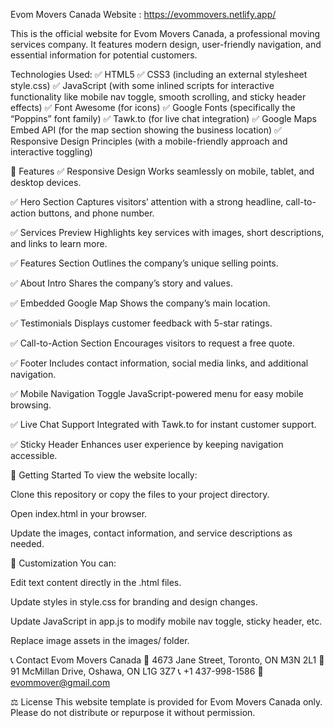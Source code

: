 Evom Movers Canada Website :   https://evommovers.netlify.app/

This is the official website for Evom Movers Canada, a professional moving services company. It features modern design, user-friendly navigation, and essential information for potential customers.

Technologies Used:
✅ HTML5
✅ CSS3 (including an external stylesheet style.css)
✅ JavaScript (with some inlined scripts for interactive functionality like mobile nav toggle, smooth scrolling, and sticky header effects)
✅ Font Awesome (for icons)
✅ Google Fonts (specifically the “Poppins” font family)
✅ Tawk.to (for live chat integration)
✅ Google Maps Embed API (for the map section showing the business location)
✅ Responsive Design Principles (with a mobile-friendly approach and interactive toggling)

🌟 Features
✅ Responsive Design
Works seamlessly on mobile, tablet, and desktop devices.

✅ Hero Section
Captures visitors’ attention with a strong headline, call-to-action buttons, and phone number.

✅ Services Preview
Highlights key services with images, short descriptions, and links to learn more.

✅ Features Section
Outlines the company’s unique selling points.

✅ About Intro
Shares the company’s story and values.

✅ Embedded Google Map
Shows the company’s main location.

✅ Testimonials
Displays customer feedback with 5-star ratings.

✅ Call-to-Action Section
Encourages visitors to request a free quote.

✅ Footer
Includes contact information, social media links, and additional navigation.

✅ Mobile Navigation Toggle
JavaScript-powered menu for easy mobile browsing.

✅ Live Chat Support
Integrated with Tawk.to for instant customer support.

✅ Sticky Header
Enhances user experience by keeping navigation accessible.

🚀 Getting Started
To view the website locally:

Clone this repository or copy the files to your project directory.

Open index.html in your browser.

Update the images, contact information, and service descriptions as needed.

🔧 Customization
You can:

Edit text content directly in the .html files.

Update styles in style.css for branding and design changes.

Update JavaScript in app.js to modify mobile nav toggle, sticky header, etc.

Replace image assets in the images/ folder.

📞 Contact
Evom Movers Canada
📍 4673 Jane Street, Toronto, ON M3N 2L1
📍 91 McMillan Drive, Oshawa, ON L1G 3Z7
📞 +1 437-998-1586
📧 evommover@gmail.com

⚖️ License
This website template is provided for Evom Movers Canada only. Please do not distribute or repurpose it without permission.

